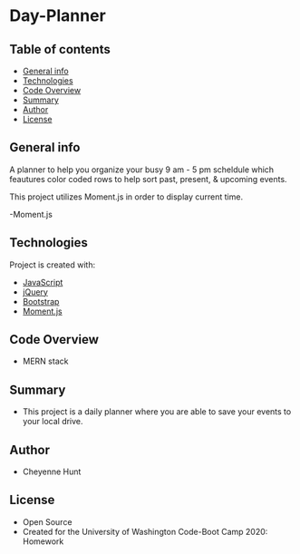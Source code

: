 # Day-Planner

## Table of contents

- [General info](#general-info)
- [Technologies](#Technologies)
- [Code Overview](#Code-Overview)
- [Summary](#Summary)
- [Author](#Author)
- [License](#License)


## General info

A planner to help you organize your busy 9 am - 5 pm scheldule which feautures color coded rows to help sort past, present, & upcoming events. 

This project utilizes Moment.js in order to display current time. 

-Moment.js


## Technologies

Project is created with:

- [JavaScript](https://www.javascript.com/)
- [jQuery](https://jquery.com/)
- [Bootstrap](https://getbootstrap.com/)
- [Moment.js](https://momentjs.com/)

## Code Overview

- MERN stack

## Summary

- This project is a daily planner where you are able to save your events to your local drive. 

## Author

- Cheyenne Hunt 


## License

- Open Source
- Created for the University of Washington Code-Boot Camp 2020: Homework 